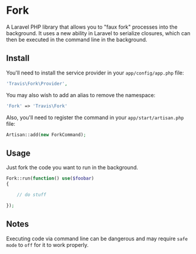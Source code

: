 # Fork

A Laravel PHP library that allows you to "faux fork" processes into the background.  It uses a new ability in Laravel to serialize closures, which can then be executed in the command line in the background.

## Install

You'll need to install the service provider in your ``app/config/app.php`` file:

```php
'Travis\Fork\Provider',
```

You may also wish to add an alias to remove the namespace:

```php
'Fork' => 'Travis\Fork'
```

Also, you'll need to register the command in your ``app/start/artisan.php`` file:

```php
Artisan::add(new ForkCommand);
```

## Usage

Just fork the code you want to run in the background.

```php
Fork::run(function() use($foobar)
{

    // do stuff

});
```

## Notes

Executing code via command line can be dangerous and may require ``safe mode`` to ``off`` for it to work properly.